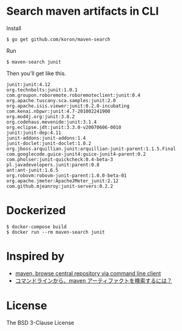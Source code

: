 # Search maven artifacts in CLI

Install

    $ go get github.com/koron/maven-search

Run

    $ maven-search junit

Then you'll get like this.

    junit:junit:4.12
    org.technbolts:junit:1.0.1
    com.groupon.roboremote.roboremoteclient:junit:0.4
    org.apache.tuscany.sca.samples:junit:2.0
    org.apache.isis.viewer:junit:0.2.0-incubating
    com.kenai.nbpwr:junit:4.7-201002241900
    org.mod4j.org:junit:3.8.2
    org.codehaus.mevenide:junit:3.1.4
    org.eclipse.jdt:junit:3.3.0-v20070606-0010
    junit:junit-dep:4.11
    junit-addons:junit-addons:1.4
    junit-doclet:junit-doclet:1.0.2
    org.jboss.arquillian.junit:arquillian-junit-parent:1.1.5.Final
    com.googlecode.guice-junit4:guice-junit4-parent:0.2
    com.pholser:junit-quickcheck:0.4-beta-3
    pl.javadevelopers.junit:parent:0.8
    ant:ant-junit:1.6.5
    org.robovm:robovm-junit-parent:1.0.0-beta-01
    org.apache.jmeter:ApacheJMeter_junit:2.12
    com.github.mjeanroy:junit-servers:0.2.2

# Dockerized

	$ docker-compose build
	$ docker run --rm maven-search junit

# Inspired by

*   [maven, browse central repository via command line client](http://stackoverflow.com/questions/14465721/maven-browse-central-repository-via-command-line-client)
*   [コマンドラインから、maven アーティファクトを検索するには？](http://ja.stackoverflow.com/questions/1581/%E3%82%B3%E3%83%9E%E3%83%B3%E3%83%89%E3%83%A9%E3%82%A4%E3%83%B3%E3%81%8B%E3%82%89-maven-%E3%82%A2%E3%83%BC%E3%83%86%E3%82%A3%E3%83%95%E3%82%A1%E3%82%AF%E3%83%88%E3%82%92%E6%A4%9C%E7%B4%A2%E3%81%99%E3%82%8B%E3%81%AB%E3%81%AF)

# License

The BSD 3-Clause License
